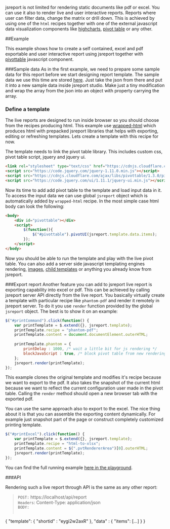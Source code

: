 jsreport is not limited for rendering static documents like pdf or excel. You can use it also to render live and user interactive reports. Reports where user can filter data, change the matrix or drill down. This is achieved by using one of the `html` recipes together with one of the external javascript data visualization components like [highcharts](http://www.highcharts.com), [pivot table](https://github.com/nicolaskruchten/pivottable) or any other.

##Example

This example shows how to create a self contained, excel and pdf exportable and user interactive report using jsreport together with [pivottable](https://github.com/nicolaskruchten/pivottable) javascript component.

###Sample data
As in the first example, we need to prepare some sample data for this report before we start designing report template. The sample data we use this time are stored [here](http://nicolas.kruchten.com/pivottable/examples/mps.json). Just take the json from there and put it into a new sample data inside jsreport studio. Make just a tiny modification and wrap the array from the json into an object with property carrying the array.


### Define a template
The live reports are designed to run inside browser so you should choose from the recipes producing html.  This example use [wrapped-html](/learn/wrapped-html) which produces html with prepacked jsreport libraries that helps with exporting, editing or refreshing templates. Lets create a template with this recipe for now.

The template needs to link the pivot table library. This includes custom css, pivot table script, jquery and jquery ui.

```html
<link rel="stylesheet" type="text/css" href="https://cdnjs.cloudflare.com/ajax/libs/pivottable/1.3.0/pivot.min.css"/>
<script src="https://code.jquery.com/jquery-1.11.0.min.js"></script>
<script src="https://cdnjs.cloudflare.com/ajax/libs/pivottable/1.3.0/pivot.min.js"></script>
<script src="https://code.jquery.com/ui/1.11.1/jquery-ui.min.js"></script>
```

Now its time to add add pivot table to the template and load input data in it. To access the input data we can use global `jsreport` object which is automatically added by `wrapped-html` recipe. In the most simple case html body can look the following:

```html
<body>
	<div id="pivottable"></div>
	<script>
		$(function(){
			$("#pivottable").pivotUI(jsreport.template.data.items);
		});
	</script>
</body>
```

Now you should be able to run the template and play with the live pivot table. You can also add a server side javascript templating engines rendering, [images](/learn/images), [child templates](/learn/child-templates) or anything you already know from jsreport.

###Export report
Another feature you can add to jsreport live report is exporting capability into excel or pdf.  This can be achieved by calling jsreport server API directly from the live report. You basically virtually  create a template with particular recipe like `phantom-pdf` and render it remotely in jsreport server. To do it you use `render` function provided by the global `jsreport` object. The best is to show it on an example:

```js
$("#printCommand").click(function() {
	var printTemplate = $.extend({}, jsreport.template);
    printTemplate.recipe = "phantom-pdf";
    printTemplate.content = document.documentElement.outerHTML;
    
    printTemplate.phantom = { 
	    printDelay : 1000, /* wait a little bit for js rendering */
	    blockJavaScript : true, /* block pivot table from new rendering */                       
    };
    jsreport.render(printTemplate);
});
```

This example clones the original template and modifies it's recipe because we want to export to the pdf. It also takes the snapshot of the current html because we want to reflect the current configuration user made in the pivot table.  Calling the `render` method should open a new browser tab with the exported pdf.

You can use the same approach also to export to the excel. The nice thing about it is that you can assemble the exporting content dynamically. For example just snapshot part of the page or construct completely customized printing template.

```js
$("#printExcel").click(function() {
	var printTemplate = $.extend({}, jsreport.template);
    printTemplate.recipe = "html-to-xlsx";
    printTemplate.content = $(".pvtRendererArea")[0].outerHTML;
    jsreport.render(printTemplate);
});
```

You can find the full running example [here in the playground](https://playground.jsreport.net/#/playground/-yaLa6luK).

###API

Rendering such a live report through API is the same as any other report:

> `POST:` https://localhost/api/report<br/>
> `Headers`: Content-Type: application/json<br/>
> `BODY:`<br/>
>```js
   {
      "template": { "shortid" : "eygi2w2axR" },
      "data" : { "items": [...] }
   }
>```







